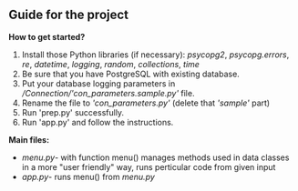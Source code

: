 ## Guide for the project

**How to get started?**
 1. Install those Python libraries (if necessary): *psycopg2*, *psycopg.errors*, *re*, *datetime*, *logging*, *random*, *collections*, *time*
 2. Be sure that you have PostgreSQL with existing database.
 3. Put your database logging parameters in */Connection/'con_parameters.sample.py'* file.
 4. Rename the file to *'con_parameters.py'* (delete that *'sample'* part)
 5. Run 'prep.py' successfully.
 6. Run 'app.py' and follow the instructions.

**Main files:**
 * *menu.py*- with function menu() manages methods used in data classes in a more "user friendly" way, runs perticular code from given input
 * *app.py*- runs menu() from *menu.py*
